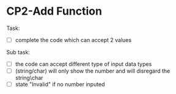 # CP2-Add Function

Task:

- [ ] complete the code which can accept 2 values

Sub task:

- [ ] the code can accept different type of input data types
- [ ] (string/char) will only show the number and will disregard the string\char
- [ ] state "Invalid" if no number inputed
